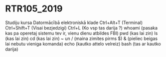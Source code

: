 # RTR105_2019
Studiju kursa Datormācībā elektroniskā klade
Ctrl+Alt+T (Terminal)
Ctrl+Shift+T (Visai bezjedzigi)
Ctrl+L (Ko vsp tas darija ?)
whoami (pasaka kas pa operetaj sistemu tev ir, vienu dienu atbildes FBI)
pwd (kas lai zin)
ls (kas lai zin)
cd (kas lai zin)
~ un / (maina zimites pirms $)
& (pieliec beigas lai nebutu vieniga komanda)
echo (kautko attelo velreiz)
bash (tas ar kautko darija)
